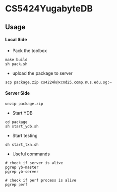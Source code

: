 # CS5424YugabyteDB

## Usage
#### Local Side
* Pack the toolbox
```
make build
sh pack.sh
```

* upload the package to server
```
scp package.zip cs4224k@xcnd25.comp.nus.edu.sg:~
```

#### Server Side
```
unzip package.zip
```

* Start YDB
```
cd package
sh start_ydb.sh
```

* Start testing
```
sh start_txn.sh
```

* Useful commands
```
# check if server is alive
pgrep yb-master
pgrep yb-server

# check if perf process is alive
pgrep perf
```

